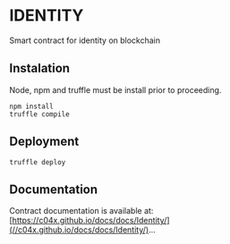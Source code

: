 IDENTITY
========

Smart contract for identity on blockchain

## Instalation

Node, npm and truffle must be install prior to proceeding.

```
npm install
truffle compile
```

## Deployment

```
truffle deploy
```

## Documentation

Contract documentation is available at:
[https://c04x.github.io/docs/docs/Identity/](//c04x.github.io/docs/docs/Identity/)...